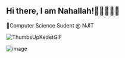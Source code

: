 ## Hi there, I am Nahallah!👋🏾👩🏾‍💻
🔭Computer Science Sudent @ NJIT

![ThumbsUpKedetGIF](https://github.com/user-attachments/assets/b8e6f608-6a7c-4775-94f1-5180ba5a844c)

![image](https://camo.githubusercontent.com/a080cfbbb2aea39c9e9504005747f9a103556be2dd86035103000b099c4fb7d6/68747470733a2f2f6d656469612e67697068792e636f6d2f6d656469612f6965796c397a6d436a4f3462347436716f592f67697068792e676966)



<!--
**nchampagne1/nchampagne1** is a ✨ _special_ ✨ repository because its `README.md` (this file) appears on your GitHub profile.

Here are some ideas to get you started:

- 🔭 I’m currently working on ...
- 🌱 I’m currently learning ...
- 👯 I’m looking to collaborate on ...
- 🤔 I’m looking for help with ...
- 💬 Ask me about ...
- 📫 How to reach me: ...
- 😄 Pronouns: ...
- ⚡ Fun fact: ...
-->
